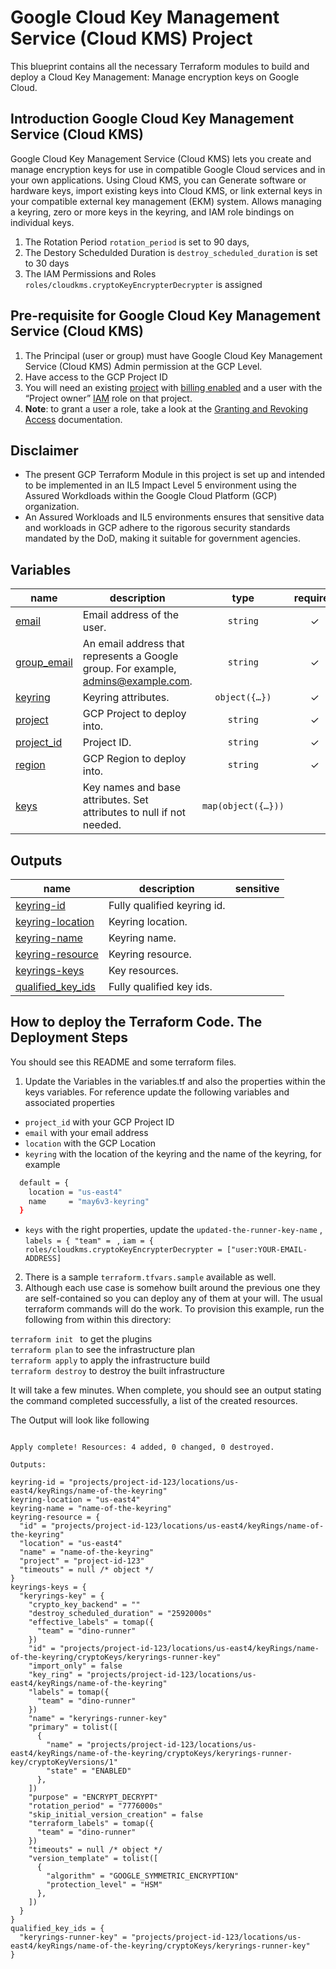 # Google Cloud Key Management Service (Cloud KMS) Project
This blueprint contains all the necessary Terraform modules to build and deploy a Cloud Key Management: Manage encryption keys on Google Cloud.


## Introduction Google Cloud Key Management Service (Cloud KMS)
Google Cloud Key Management Service (Cloud KMS) lets you create and manage encryption keys for use in compatible Google Cloud services and in your own applications. Using Cloud KMS, you can Generate software or hardware keys, import existing keys into Cloud KMS, or link external keys in your compatible external key management (EKM) system. Allows managing a keyring, zero or more keys in the keyring, and IAM role bindings on individual keys.

1. The Rotation Period ``` rotation_period ``` is set to 90 days,
2. The Destory Schedulded Duration is ``` destroy_scheduled_duration ``` is set to 30 days
3. The IAM Permissions and Roles ```roles/cloudkms.cryptoKeyEncrypterDecrypter``` is assigned

## Pre-requisite for Google Cloud Key Management Service (Cloud KMS)
1. The Principal (user or group) must have Google Cloud Key Management Service (Cloud KMS) Admin permission at the GCP Level.
2. Have access to the GCP Project ID
3.  You will need an existing [project](https://cloud.google.com/resource-manager/docs/creating-managing-projects) with [billing enabled](https://cloud.google.com/billing/docs/how-to/modify-project) and a user with the “Project owner” [IAM](https://cloud.google.com/iam) role on that project.
4.  __Note__: to grant a user a role, take a look at the [Granting and Revoking Access](https://cloud.google.com/iam/docs/granting-changing-revoking-access#grant-single-role) documentation.


## Disclaimer
- The present GCP Terraform Module in this project is set up and intended to be implemented in an IL5 Impact Level 5 environment using the Assured Workdloads within the Google Cloud Platform (GCP) organization.
- An Assured Workloads and IL5 environments ensures that sensitive data and workloads in GCP adhere to the rigorous security standards mandated by the DoD, making it suitable for government agencies.
<!-- BEGIN TFDOC -->
## Variables

| name | description | type | required | default |
|---|---|:---:|:---:|:---:|
| [email](variables.tf#L17) | Email address of the user. | <code>string</code> | ✓ |  |
| [group_email](variables.tf#L23) | An email address that represents a Google group. For example, admins@example.com. | <code>string</code> | ✓ |  |
| [keyring](variables.tf#L29) | Keyring attributes. | <code title="object&#40;&#123;&#10;  location &#61; string&#10;  name     &#61; string&#10;&#125;&#41;">object&#40;&#123;&#8230;&#125;&#41;</code> | ✓ |  |
| [project](variables.tf#L100) | GCP Project to deploy into. | <code>string</code> | ✓ |  |
| [project_id](variables.tf#L105) | Project ID. | <code>string</code> | ✓ |  |
| [region](variables.tf#L111) | GCP Region to deploy into. | <code>string</code> | ✓ |  |
| [keys](variables.tf#L44) | Key names and base attributes. Set attributes to null if not needed. | <code title="map&#40;object&#40;&#123;&#10;  destroy_scheduled_duration    &#61; optional&#40;string&#41;&#10;  rotation_period               &#61; optional&#40;string&#41;&#10;  labels                        &#61; optional&#40;map&#40;string&#41;&#41;&#10;  purpose                       &#61; optional&#40;string, &#34;ENCRYPT_DECRYPT&#34;&#41;&#10;  skip_initial_version_creation &#61; optional&#40;bool, false&#41;&#10;  version_template &#61; optional&#40;object&#40;&#123;&#10;    algorithm        &#61; string&#10;    protection_level &#61; optional&#40;string, &#34;HSM&#34;&#41;&#10;  &#125;&#41;&#41;&#10;&#10;&#10;  iam &#61; optional&#40;map&#40;list&#40;string&#41;&#41;, &#123;&#125;&#41;&#10;  iam_bindings &#61; optional&#40;map&#40;object&#40;&#123;&#10;    members &#61; list&#40;string&#41;&#10;    role    &#61; string&#10;    condition &#61; optional&#40;object&#40;&#123;&#10;      expression  &#61; string&#10;      title       &#61; string&#10;      description &#61; optional&#40;string&#41;&#10;    &#125;&#41;&#41;&#10;  &#125;&#41;&#41;, &#123;&#125;&#41;&#10;  iam_bindings_additive &#61; optional&#40;map&#40;object&#40;&#123;&#10;    member &#61; string&#10;    role   &#61; string&#10;    condition &#61; optional&#40;object&#40;&#123;&#10;      expression  &#61; string&#10;      title       &#61; string&#10;      description &#61; optional&#40;string&#41;&#10;    &#125;&#41;&#41;&#10;  &#125;&#41;&#41;, &#123;&#125;&#41;&#10;&#125;&#41;&#41;">map&#40;object&#40;&#123;&#8230;&#125;&#41;&#41;</code> |  | <code title="&#123;&#10;  &#34;uupdate-the-keys-name&#34; &#61; &#123;&#10;    rotation_period            &#61; &#34;7776000s&#34;&#10;    destroy_scheduled_duration &#61; &#34;2592000s&#34;&#10;    labels &#61; &#123;&#10;      &#34;team&#34; &#61; &#34;update-the-team-label-here&#34;&#10;    &#125;&#10;    version_template &#61; &#123;&#10;      algorithm        &#61; &#34;GOOGLE_SYMMETRIC_ENCRYPTION&#34;&#10;      protection_level &#61; &#34;HSM&#34;&#10;    &#125;&#10;    iam &#61; &#123;&#10;      &#34;roles&#47;cloudkms.cryptoKeyEncrypterDecrypter&#34; &#61; &#91;&#34;user:update-the-email-address-here&#34;, &#34;group:update-group-email-address-here&#34;&#93;&#10;    &#125;&#10;    lifecycle &#61; &#123;&#10;      prevent_destroy &#61; true&#10;    &#125;&#10;  &#125;&#10;&#10;&#10;&#125;">&#123;&#8230;&#125;</code> |

## Outputs

| name | description | sensitive |
|---|---|:---:|
| [keyring-id](outputs.tf#L17) | Fully qualified keyring id. |  |
| [keyring-location](outputs.tf#L22) | Keyring location. |  |
| [keyring-name](outputs.tf#L27) | Keyring name. |  |
| [keyring-resource](outputs.tf#L32) | Keyring resource. |  |
| [keyrings-keys](outputs.tf#L37) | Key resources. |  |
| [qualified_key_ids](outputs.tf#L42) | Fully qualified key ids. |  |
<!-- END TFDOC -->
## How to deploy the Terraform Code. The Deployment Steps
You should see this README and some terraform files.
1. Update the Variables in the variables.tf and also the properties within the keys variables. For reference update the following variables and associated properties

- ```project_id```  with your GCP Project ID<br />
-  ```email```  with your email address<br />
- ```location```  with the GCP Location<br />
- ```keyring``` with the location of the keyring and the name of the
keyring, for example <br />
```bash
  default = {
    location = "us-east4"
    name     = "may6v3-keyring"
  }
```
- ```keys```  with the right properties, update the ```updated-the-runner-key-name``` , ```labels = { "team" = ``` ,
```iam = { roles/cloudkms.cryptoKeyEncrypterDecrypter = ["user:YOUR-EMAIL-ADDRESS]```

2. There is a sample ```terraform.tfvars.sample``` available as well.
3. Although each use case is somehow built around the previous one they are self-contained so you can deploy any of them at your will. The usual terraform commands will do the work. To provision this example, run the following from within this directory:

```terraform init ``` to get the plugins<br />
```terraform plan``` to see the infrastructure plan<br />
```terraform apply``` to apply the infrastructure build<br />
```terraform destroy``` to destroy the built infrastructure<br />

It will take a few minutes. When complete, you should see an output stating the command completed successfully, a list of the created resources.

The Output will look like following
```

Apply complete! Resources: 4 added, 0 changed, 0 destroyed.

Outputs:

keyring-id = "projects/project-id-123/locations/us-east4/keyRings/name-of-the-keyring"
keyring-location = "us-east4"
keyring-name = "name-of-the-keyring"
keyring-resource = {
  "id" = "projects/project-id-123/locations/us-east4/keyRings/name-of-the-keyring"
  "location" = "us-east4"
  "name" = "name-of-the-keyring"
  "project" = "project-id-123"
  "timeouts" = null /* object */
}
keyrings-keys = {
  "keryrings-key" = {
    "crypto_key_backend" = ""
    "destroy_scheduled_duration" = "2592000s"
    "effective_labels" = tomap({
      "team" = "dino-runner"
    })
    "id" = "projects/project-id-123/locations/us-east4/keyRings/name-of-the-keyring/cryptoKeys/keryrings-runner-key"
    "import_only" = false
    "key_ring" = "projects/project-id-123/locations/us-east4/keyRings/name-of-the-keyring"
    "labels" = tomap({
      "team" = "dino-runner"
    })
    "name" = "keryrings-runner-key"
    "primary" = tolist([
      {
        "name" = "projects/project-id-123/locations/us-east4/keyRings/name-of-the-keyring/cryptoKeys/keryrings-runner-key/cryptoKeyVersions/1"
        "state" = "ENABLED"
      },
    ])
    "purpose" = "ENCRYPT_DECRYPT"
    "rotation_period" = "7776000s"
    "skip_initial_version_creation" = false
    "terraform_labels" = tomap({
      "team" = "dino-runner"
    })
    "timeouts" = null /* object */
    "version_template" = tolist([
      {
        "algorithm" = "GOOGLE_SYMMETRIC_ENCRYPTION"
        "protection_level" = "HSM"
      },
    ])
  }
}
qualified_key_ids = {
  "keryrings-runner-key" = "projects/project-id-123/locations/us-east4/keyRings/name-of-the-keyring/cryptoKeys/keryrings-runner-key"
}


```
